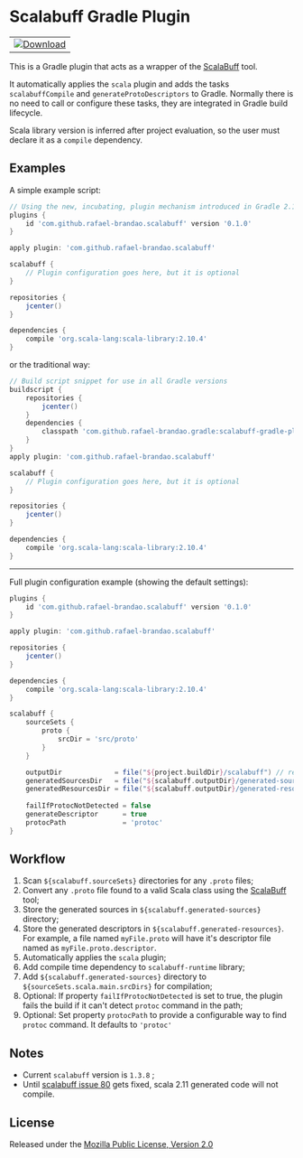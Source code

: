 # Scalabuff Gradle Plugin

|                      |
|----------------------|
|  [ ![Download](https://api.bintray.com/packages/rafael-brandao/maven/scalabuff-gradle-plugin/images/download.svg) ](https://bintray.com/rafael-brandao/maven/scalabuff-gradle-plugin/_latestVersion) | 

This is a Gradle plugin that acts as a wrapper of the [ScalaBuff](https://github.com/SandroGrzicic/ScalaBuff) tool.

It automatically applies the `scala` plugin and adds the tasks `scalabuffCompile` and `generateProtoDescriptors` to Gradle. Normally there is no need to call or configure these tasks, they are integrated in Gradle build lifecycle.

Scala library version is inferred after project evaluation, so the user must declare it as a `compile` dependency.


## Examples

A simple example script:

```groovy
// Using the new, incubating, plugin mechanism introduced in Gradle 2.1
plugins {
    id 'com.github.rafael-brandao.scalabuff' version '0.1.0'
}

apply plugin: 'com.github.rafael-brandao.scalabuff'

scalabuff {
    // Plugin configuration goes here, but it is optional
}

repositories {
    jcenter()
}

dependencies {
    compile 'org.scala-lang:scala-library:2.10.4'
}
```

or the traditional way:

```groovy
// Build script snippet for use in all Gradle versions
buildscript {
    repositories {
        jcenter()
    }
    dependencies {
        classpath 'com.github.rafael-brandao.gradle:scalabuff-gradle-plugin:0.1.0'
    }
}
apply plugin: 'com.github.rafael-brandao.scalabuff'

scalabuff {
    // Plugin configuration goes here, but it is optional
}

repositories {
    jcenter()
}

dependencies {
    compile 'org.scala-lang:scala-library:2.10.4'
}
```


----------


Full plugin configuration example (showing the default settings):

```groovy
plugins {
    id 'com.github.rafael-brandao.scalabuff' version '0.1.0'
}

apply plugin: 'com.github.rafael-brandao.scalabuff'

repositories {
    jcenter()
}

dependencies {
    compile 'org.scala-lang:scala-library:2.10.4'
}

scalabuff {
	sourceSets {
        proto {
            srcDir = 'src/proto'
        }
    }

    outputDir             = file("${project.buildDir}/scalabuff") // read-only                             
    generatedSourcesDir   = file("${scalabuff.outputDir}/generated-sources") // read-only
    generatedResourcesDir = file("${scalabuff.outputDir}/generated-resources") // read-only
	
    failIfProtocNotDetected = false
    generateDescriptor      = true
    protocPath              = 'protoc'
}
```


## Workflow

 1.  Scan `${scalabuff.sourceSets}` directories for any `.proto` files;
 2. Convert any `.proto` file found to a valid Scala class using the [ScalaBuff](https://github.com/SandroGrzicic/ScalaBuff) tool;
 3. Store the generated sources in `${scalabuff.generated-sources}`  directory;
 4. Store the generated descriptors in `${scalabuff.generated-resources}`. For example, a file named `myFile.proto` will have it's descriptor file named as `myFile.proto.descriptor`.
 5. Automatically applies the `scala` plugin;
 6. Add compile time dependency to `scalabuff-runtime` library;
 7. Add `${scalabuff.generated-sources}`  directory to `${sourceSets.scala.main.srcDirs}` for compilation;
 8. Optional: If property  `failIfProtocNotDetected` is set to true, the plugin fails the build if it can't detect `protoc` command in the path;
 9. Optional: Set property `protocPath` to provide a configurable way to find `protoc` command. It defaults to `'protoc'`

## Notes

 - Current `scalabuff` version is  `1.3.8` ;
 - Until [scalabuff issue 80](https://github.com/SandroGrzicic/ScalaBuff/issues/80) gets fixed, scala 2.11 generated code will not compile.


## License
Released under the [Mozilla Public License, Version 2.0](https://www.mozilla.org/MPL/2.0/)
